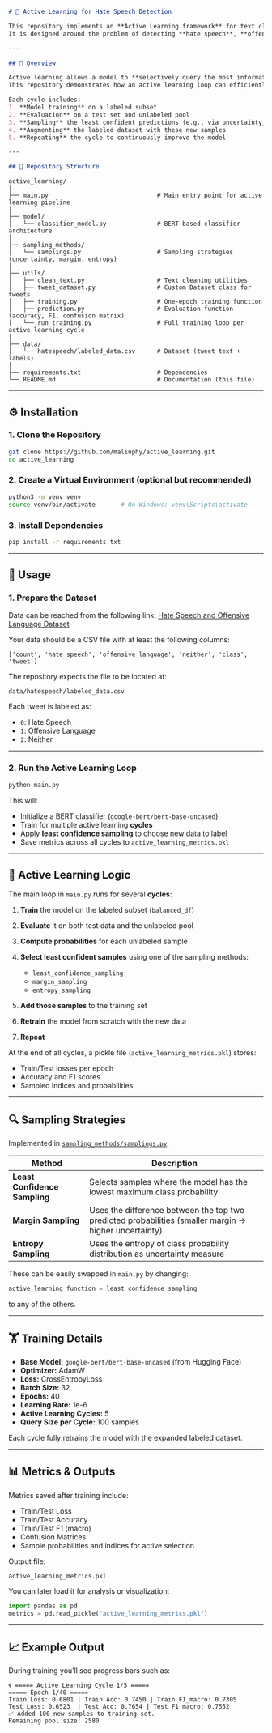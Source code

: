 

```markdown
# 🧠 Active Learning for Hate Speech Detection

This repository implements an **Active Learning framework** for text classification tasks using **BERT-based models**.  
It is designed around the problem of detecting **hate speech**, **offensive language**, and **neutral tweets** with minimal labeled data through iterative model improvement.

---

## 🚀 Overview

Active learning allows a model to **selectively query the most informative samples** from an unlabeled pool to be labeled and added to the training set.  
This repository demonstrates how an active learning loop can efficiently improve a text classifier’s performance over multiple cycles.

Each cycle includes:
1. **Model training** on a labeled subset  
2. **Evaluation** on a test set and unlabeled pool  
3. **Sampling** the least confident predictions (e.g., via uncertainty, margin, or entropy)  
4. **Augmenting** the labeled dataset with these new samples  
5. **Repeating** the cycle to continuously improve the model  

---

## 🧩 Repository Structure

```
```
active_learning/
│
├── main.py                              # Main entry point for active learning pipeline
│
├── model/
│   └── classifier_model.py              # BERT-based classifier architecture
│
├── sampling_methods/
│   └── samplings.py                     # Sampling strategies (uncertainty, margin, entropy)
│
├── utils/
│   ├── clean_text.py                    # Text cleaning utilities
│   ├── tweet_dataset.py                 # Custom Dataset class for tweets
│   ├── training.py                      # One-epoch training function
│   ├── prediction.py                    # Evaluation function (accuracy, F1, confusion matrix)
│   └── run_training.py                  # Full training loop per active learning cycle
│
├── data/
│   └── hatespeech/labeled_data.csv      # Dataset (tweet text + labels)
│
├── requirements.txt                     # Dependencies
└── README.md                            # Documentation (this file)

```

---

## ⚙️ Installation

### 1. Clone the Repository
```bash
git clone https://github.com/malinphy/active_learning.git
cd active_learning
````

### 2. Create a Virtual Environment (optional but recommended)

```bash
python3 -m venv venv
source venv/bin/activate       # On Windows: venv\Scripts\activate
```

### 3. Install Dependencies

```bash
pip install -r requirements.txt
```

---

## 📘 Usage

### 1. Prepare the Dataset
Data can be reached from the following link: [Hate Speech and Offensive Language Dataset](https://www.kaggle.com/datasets/mrmorj/hate-speech-and-offensive-language-dataset)

Your data should be a CSV file with at least the following columns:

```
['count', 'hate_speech', 'offensive_language', 'neither', 'class', 'tweet']
```

The repository expects the file to be located at:

```
data/hatespeech/labeled_data.csv
```

Each tweet is labeled as:

* `0`: Hate Speech
* `1`: Offensive Language
* `2`: Neither

---

### 2. Run the Active Learning Loop

```bash
python main.py
```

This will:

* Initialize a BERT classifier (`google-bert/bert-base-uncased`)
* Train for multiple active learning **cycles**
* Apply **least confidence sampling** to choose new data to label
* Save metrics across all cycles to `active_learning_metrics.pkl`

---

## 🧠 Active Learning Logic

The main loop in `main.py` runs for several **cycles**:

1. **Train** the model on the labeled subset (`balanced_df`)
2. **Evaluate** it on both test data and the unlabeled pool
3. **Compute probabilities** for each unlabeled sample
4. **Select least confident samples** using one of the sampling methods:

   * `least_confidence_sampling`
   * `margin_sampling`
   * `entropy_sampling`
5. **Add those samples** to the training set
6. **Retrain** the model from scratch with the new data
7. **Repeat**

At the end of all cycles, a pickle file (`active_learning_metrics.pkl`) stores:

* Train/Test losses per epoch
* Accuracy and F1 scores
* Sampled indices and probabilities

---

## 🔍 Sampling Strategies

Implemented in [`sampling_methods/samplings.py`](sampling_methods/samplings.py):

| Method                        | Description                                                                                           |
| ----------------------------- | ----------------------------------------------------------------------------------------------------- |
| **Least Confidence Sampling** | Selects samples where the model has the lowest maximum class probability                              |
| **Margin Sampling**           | Uses the difference between the top two predicted probabilities (smaller margin → higher uncertainty) |
| **Entropy Sampling**          | Uses the entropy of class probability distribution as uncertainty measure                             |

These can be easily swapped in `main.py` by changing:

```python
active_learning_function = least_confidence_sampling
```

to any of the others.

---

## 🏋️ Training Details

* **Base Model:** `google-bert/bert-base-uncased` (from Hugging Face)
* **Optimizer:** AdamW
* **Loss:** CrossEntropyLoss
* **Batch Size:** 32
* **Epochs:** 40
* **Learning Rate:** 1e-6
* **Active Learning Cycles:** 5
* **Query Size per Cycle:** 100 samples

Each cycle fully retrains the model with the expanded labeled dataset.

---

## 📊 Metrics & Outputs

Metrics saved after training include:

* Train/Test Loss
* Train/Test Accuracy
* Train/Test F1 (macro)
* Confusion Matrices
* Sample probabilities and indices for active selection

Output file:

```
active_learning_metrics.pkl
```

You can later load it for analysis or visualization:

```python
import pandas as pd
metrics = pd.read_pickle("active_learning_metrics.pkl")
```

---

## 📈 Example Output

During training you’ll see progress bars such as:

```
🌀 ===== Active Learning Cycle 1/5 =====
===== Epoch 1/40 =====
Train Loss: 0.6801 | Train Acc: 0.7450 | Train F1_macro: 0.7305
Test Loss: 0.6523  | Test Acc: 0.7654 | Test F1_macro: 0.7552
✅ Added 100 new samples to training set.
Remaining pool size: 2580
```



